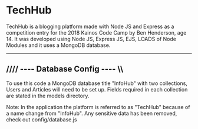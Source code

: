 # TechHub
TechHub is a blogging platform made with Node JS and Express as a competition entry for the 2018 Kainos Code Camp by Ben Henderson, age 14. 
It was developed using Node JS, Express JS, EJS, LOADS of Node Modules and it uses a MongoDB database. 

---------------------------------------
  //// ---- Database Config ---- \\\\   
---------------------------------------
To use this code a MongoDB database title "InfoHub" with two collections, Users and Articles will need to be set up. Fields required in
each collection are stated in the models directory. 

Note: In the application the platform is referred to as "TechHub" because of a name change from "InfoHub".
      Any sensitive data has been removed, check out config/database.js
